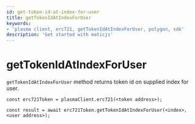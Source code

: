```yaml
---
id: get-token-id-at-index-for-user
title: getTokenIdAtIndexForUser
keywords: 
- 'plasma client, erc721, getTokenIdAtIndexForUser, polygon, sdk'
description: 'Get started with maticjs'
---
```


# getTokenIdAtIndexForUser

`getTokenIdAtIndexForUser` method returns token id on supplied index for user.

```
const erc721Token = plasmaClient.erc721(<token address>);

const result = await erc721Token.getTokenIdAtIndexForUser(<index>,<user address>);

```
